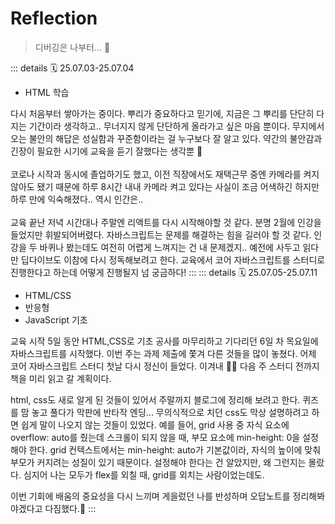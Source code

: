 # Reflection

> 디버깅은 나부터... 🔫<br>

::: details <Badge type="tip" text="Week 1" />
🗓️ 25.07.03-25.07.04<br>

- HTML 학습

다시 처음부터 쌓아가는 중이다. 뿌리가 중요하다고 믿기에, 지금은 그 뿌리를 단단히 다지는 기간이라 생각하고..
무너지지 않게 단단하게 올라가고 싶은 마음 뿐이다. 무지에서 오는 불안의 해답은 성실함과 꾸준함이라는 걸 누구보다 잘 알고 있다. 약간의 불안감과 긴장이 필요한 시기에 교육을 듣기 잘했다는 생각뿐 💭 <br><br>
코로나 시작과 동시에 졸업하기도 했고, 이전 직장에서도 재택근무 중엔 카메라를 켜지 않아도 됐기 때문에 하루 8시간 내내 카메라 켜고 있다는 사실이 조금 어색하긴 하지만 하루 만에 익숙해졌다.. 역시 인간은..<br><br>
교육 끝난 저녁 시간대나 주말엔 리액트를 다시 시작해야할 것 같다. 분명 2월에 인강을 들었지만 휘발되어버렸다.
자바스크립트는 문제를 해결하는 힘을 길러야 할 것 같다. 인강을 두 바퀴나 봤는데도 여전히 어렵게 느껴지는 건 내 문제겠지.. 예전에 사두고 읽다만 딥다이브도 이참에 다시 정독해보려고 한다. 교육에서 코어 자바스크립트를 스터디로 진행한다고 하는데 어떻게 진행될지 넘 궁금하다!
:::
::: details <Badge type="tip" text="Week 2" />
🗓️ 25.07.05-25.07.11<br>

- HTML/CSS
- 반응형
- JavaScript 기초

교육 시작 5일 동안 HTML,CSS로 기초 공사를 마무리하고 기다리던 6일 차 목요일에 자바스크립트를 시작했다. 이번 주는 과제 제출에 쫓겨 다른 것들을 많이 놓쳤다. 어제 코어 자바스크립트 스터디 첫날 다시 정신이 들었다. 이겨내 🙂🔫 다음 주 스터디 전까지 책을 미리 읽고 갈 계획이다.

html, css도 새로 알게 된 것들이 있어서 주말까지 블로그에 정리해 보려고 한다. 퀴즈를 맘 놓고 풀다가 막판에 반타작 엔딩... 무의식적으로 치던 css도 막상 설명하려고 하면 쉽게 말이 나오지 않는 것들이 있었다. 예를 들어, grid 사용 중 자식 요소에 overflow: auto를 줬는데 스크롤이 되지 않을 때, 부모 요소에 min-height: 0을 설정해야 한다. grid 컨텍스트에서는 min-height: auto가 기본값이라, 자식의 높이에 맞춰 부모가 커지려는 성질이 있기 때문이다. 설정해야 한다는 건 알았지만, 왜 그런지는 몰랐다. 심지어 나는 모두가 flex를 외칠 때, grid를 외치는 사람이었는데도.

이번 기회에 배움의 중요성을 다시 느끼며 게을렀던 나를 반성하며 오답노트를 정리해봐야겠다고 다짐했다.💭
:::

<br>
<Comment/>
